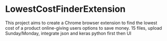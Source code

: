 # LowestCostFinderExtension
This project aims to create a Chrome browser extension to find the lowest cost of a product online-giving users options to save money.
15 files, upload Sunday/Monday, integrate json and keras python first then UI

